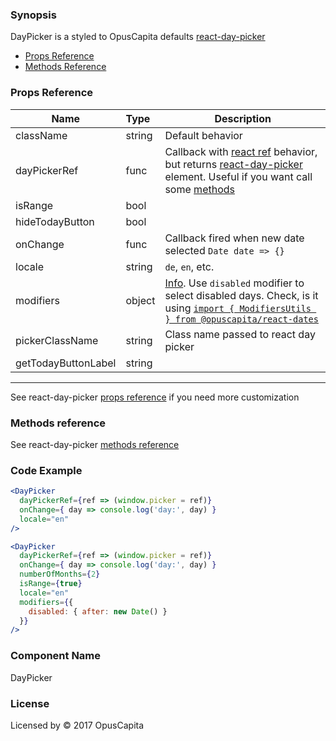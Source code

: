 ### Synopsis

DayPicker is a styled to OpusCapita defaults [react-day-picker](https://github.com/gpbl/react-day-picker)

* [Props Reference](http://react-day-picker.js.org/APIProps.html)
* [Methods Reference](http://react-day-picker.js.org/APIMethods.html)

### Props Reference

| Name                           | Type                    | Description                                                                                                                                                                                                                                                      |
| ------------------------------ | :---------------------- | -----------------------------------------------------------                                                                                                                                                                                                      |
| className                      | string                  | Default behavior                                                                                                                                                                                                                                                 |
| dayPickerRef                   | func                    | Callback with [react ref](https://facebook.github.io/react/docs/refs-and-the-dom.html) behavior, but returns [react-day-picker](http://react-day-picker.js.org/) element. Useful if you want call some [methods](http://react-day-picker.js.org/APIMethods.html) |
| isRange                        | bool                    |                                                                                                                                                                                                                                                                  |
| hideTodayButton                | bool                    |                                                                                                                                                                                                                                                                  |
| onChange                       | func                    | Callback fired when new date selected `Date date => {}`                                                                                                                                                                                                          |
| locale                         | string                  | `de`, `en`, etc.                                                                                                                                                                                                                                                 |
| modifiers                      | object                  | [Info](https://github.com/gpbl/react-day-picker/blob/v6.1.0/docs/docs/modifiers.md). Use `disabled` modifier to select disabled days. Check, is it using [`import { ModifiersUtils } from @opuscapita/react-dates`](https://github.com/gpbl/react-day-picker/blob/v6.1.0/docs/docs/utils-modifiers.md) |
| pickerClassName                | string                  | Class name passed to react day picker                                                                                                                                                                                                                            |
| getTodayButtonLabel            | string                  |                                                                                                                                                                                                                                                                  |

***

See react-day-picker [props reference](http://react-day-picker.js.org/APIProps.html) if you need more customization

### Methods reference

See react-day-picker [methods reference](http://react-day-picker.js.org/APIMethods.html)

### Code Example

```jsx
<DayPicker
  dayPickerRef={ref => (window.picker = ref)}
  onChange={ day => console.log('day:', day) }
  locale="en"
/>

<DayPicker
  dayPickerRef={ref => (window.picker = ref)}
  onChange={ day => console.log('day:', day) }
  numberOfMonths={2}
  isRange={true}
  locale="en"
  modifiers={{
    disabled: { after: new Date() }
  }}
/>
```

### Component Name

DayPicker

### License

Licensed by © 2017 OpusCapita

